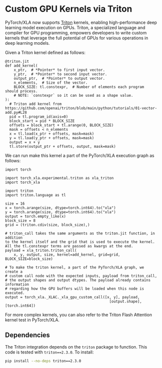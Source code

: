 # Custom GPU Kernels via Triton

PyTorch/XLA now supports [Triton](https://openai.com/research/triton) kernels, enabling high-performance deep learning model execution on GPUs. Triton, a specialized language and compiler for GPU programming, empowers developers to write custom kernels that leverage the full potential of GPUs for various operations in deep learning models.

Given a Triton kernel defined as follows:
```python3
@triton.jit
def add_kernel(
    x_ptr,  # *Pointer* to first input vector.
    y_ptr,  # *Pointer* to second input vector.
    output_ptr,  # *Pointer* to output vector.
    n_elements,  # Size of the vector.
    BLOCK_SIZE: tl.constexpr,  # Number of elements each program should process.
    # NOTE: `constexpr` so it can be used as a shape value.
):
  # Triton add kernel from https://github.com/openai/triton/blob/main/python/tutorials/01-vector-add.py#L28
  pid = tl.program_id(axis=0)
  block_start = pid * BLOCK_SIZE
  offsets = block_start + tl.arange(0, BLOCK_SIZE)
  mask = offsets < n_elements
  x = tl.load(x_ptr + offsets, mask=mask)
  y = tl.load(y_ptr + offsets, mask=mask)
  output = x + y
  tl.store(output_ptr + offsets, output, mask=mask)

```

We can run make this kernel a part of the PyTorch/XLA execution graph as follows:

```python3
import torch

import torch_xla.experimental.triton as xla_triton
import torch_xla

import triton
import triton.language as tl

size = 16
x = torch.arange(size, dtype=torch.int64).to("xla")
y = torch.arange(size, dtype=torch.int64).to("xla")
output = torch.empty_like(x)
block_size = 8
grid = (triton.cdiv(size, block_size),)

# triton_call takes the same arguments as the triton.jit function, in addition 
to the kernel itself and the grid that is used to execute the kernel.
All the tl.constexpr terms are passed as kwargs at the end.
payload = xla_triton.triton_call(
    x, y, output, size, kernel=add_kernel, grid=grid, BLOCK_SIZE=block_size)

# To make the triton kernel, a part of the PyTorch/XLA graph, we create a
# custom call node with the expected inputs, payload from triton_call,
# the output shapes and output dtypes. The payload already contains information
# regarding how the GPU buffers will be loaded when this node is executed.
output = torch_xla._XLAC._xla_gpu_custom_call([x, y], payload,
                                                [output.shape], [torch.int64])

```

For more complex kernels, you can also refer to the Triton Flash Attention kernel test in PyTorch/XLA.

## Dependencies
The Triton integration depends on the `triton` package to function. This code is tested with `triton==2.3.0`. To install:
```bash
pip install --no-deps triton==2.3.0
```
